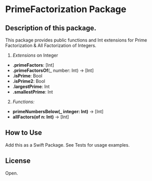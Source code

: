 #  PrimeFactorization Package

## Description of this package.
This package provides public functions and Int extensions for Prime Factorization & All Factorization of Integers.

1. *Extensions* on Integer
  -  **.primeFactors**: [Int]
  -  **.primeFactorsOf**(_ number: Int) -> [Int]
  -  **.isPrime**: Bool
  -  **.isPrime2**: Bool
  -  **.largestPrime**: Int
  -  **.smallestPrime**: Int

2. *Functions:*
  -  **primeNumbersBelow(_ integer: Int)** -> [Int]
  -  **allFactors(of n: Int)** -> [Int]
 
## How to Use
Add this as a Swift Package. See Tests for usage examples.

## License
Open.


